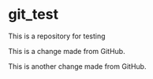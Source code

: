 # git_test
This is a repository for testing

This is a change made from GitHub.

This is another change made from GitHub.
